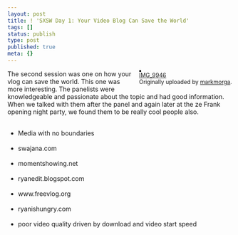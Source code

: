 ```yaml
---
layout: post
title: ! 'SXSW Day 1: Your Video Blog Can Save the World'
tags: []
status: publish
type: post
published: true
meta: {}
---
```

<div style="float: right; margin-left: 10px; margin-bottom: 10px;">
 <a href="http://www.flickr.com/photos/markmorga/426442492/" title="photo sharing"><img src="http://farm1.static.flickr.com/177/426442492_96d0ef8b2f_m.jpg" alt="" style="border: solid 2px #000000;" /></a>
 <br />
 <span style="font-size: 0.9em; margin-top: 0px;">
  <a href="http://www.flickr.com/photos/markmorga/426442492/">IMG_9946</a>
  <br />
  Originally uploaded by <a href="http://www.flickr.com/people/markmorga/">markmorga</a>.
 </span>
</div>
The second session was one on how your vlog can save the world.  This one was more interesting.  The panelists were knowledgeable and passionate about the topic and had good information.  When we talked with them after the panel and again later at the ze Frank opening night party, we found them to be really cool people also.<br />
<ul><br />
	<li>Media with no boundaries</li><br />
	<li>swajana.com</li><br />
	<li>momentshowing.net</li><br />
	<li>ryanedit.blogspot.com</li><br />
	<li>www.freevlog.org</li><br />
	<li>ryanishungry.com</li><br />
	<li>poor video quality driven by download and video start speed</li><br />
</ul>
<br clear="all" />
